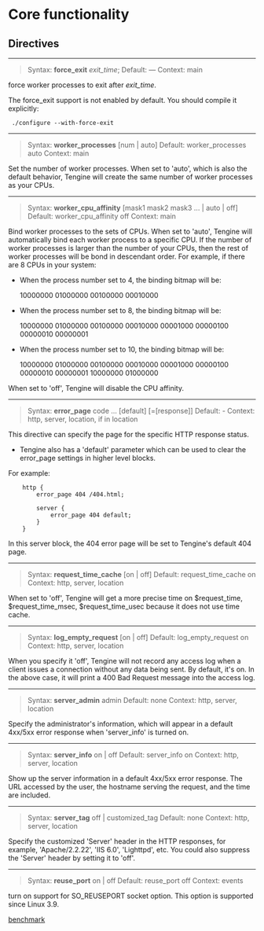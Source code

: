 # Core functionality


## Directives

---

> Syntax: **force_exit** _exit_time_;
> Default: —
> Context: main

force worker processes to exit after _exit_time_.

The force_exit support is not enabled by default. You should compile it explicitly:

```
 ./configure --with-force-exit
```


---

> Syntax: **worker_processes** [num | auto]
> Default: worker_processes auto
> Context: main

Set the number of worker processes.
When set to 'auto', which is also the default behavior, Tengine will create the same number of worker processes as your CPUs.

---

> Syntax: **worker_cpu_affinity** [mask1 mask2 mask3 ... | auto | off]
> Default: worker_cpu_affinity off
> Context: main

Bind worker processes to the sets of CPUs.
When set to 'auto', Tengine will automatically bind each worker process to a specific CPU. If the number of worker processes is larger than the number of your CPUs, then the rest of worker processes will be bond in descendant order. For example, if there are 8 CPUs in your system: 

*   When the process number set to 4, the binding bitmap will be:

    10000000 01000000 00100000 00010000
*   When the process number set to 8, the binding bitmap will be:

    10000000 01000000 00100000 00010000 00001000 00000100 00000010 00000001
*   When the process number set to 10, the binding bitmap will be:

    10000000 01000000 00100000 00010000 00001000 00000100 00000010 00000001 10000000 01000000

When set to 'off', Tengine will disable the CPU affinity.

---

> Syntax: **error_page** code ... [default] [=[response]]
> Default: -
> Context: http, server, location, if in location

This directive can specify the page for the specific HTTP response status.

*   Tengine also has a 'default' parameter which can be used to clear the error_page settings in higher level blocks.

For example:

```
    http {
        error_page 404 /404.html;

        server {
            error_page 404 default;
        }
    }
```

In this server block, the 404 error page will be set to Tengine's default 404 page. 

---

> Syntax: **request_time_cache** [on | off]
> Default: request_time_cache on
> Context: http, server, location

When set to 'off', Tengine will get a more precise time on $request_time, $request_time_msec, $request_time_usec because it does not use time cache.

---

> Syntax: **log_empty_request** [on | off]
> Default: log_empty_request on
> Context: http, server, location

When you specify it 'off', Tengine will not record any access log when a client issues a connection without any data being sent.
        By default, it's on. In the above case, it will print a 400 Bad Request message into the access log.

---

> Syntax: **server_admin** admin
> Default: none
> Context: http, server, location

Specify the administrator's information, which will appear in a default 4xx/5xx error response when 'server_info' is turned on.

---

> Syntax: **server_info** on | off 
> Default: server_info on
> Context: http, server, location

Show up the server information in a default 4xx/5xx error response. The URL accessed by the user, the hostname serving the request, and the time are included.

---

> Syntax: **server_tag** off | customized_tag 
> Default: none
> Context: http, server, location

Specify the customized 'Server' header in the HTTP responses, for example, 'Apache/2.2.22', 'IIS 6.0', 'Lighttpd', etc. You could also suppress the 'Server' header by setting it to 'off'.

---

> Syntax: **reuse_port** on |  off
> Default: reuse_port off
> Context: events

turn on support for SO_REUSEPORT socket option. This option is supported since Linux 3.9.

[benchmark](benchmark.html)
<!-- [benchmark](../download/reuseport.pdf) -->

